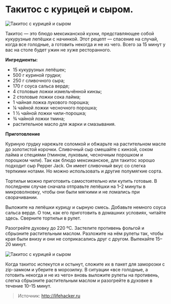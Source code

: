 # Такитос с курицей и сыром.

![Такитос с курицей и сыром](/images/Kulinar/Zagotovki/polufabrikat_home_10.jpg 'Такитос с курицей и сыром')

Такитос — это блюдо мексиканской кухни, представляющее собой кукурузные лепёшки с начинкой. Этот рецепт — спасение на случай, когда все голодные, а готовить некогда и не из чего. Всего за 15 минут у вас на столе будет ужин не хуже ресторанного.

**Ингредиенты:**

- 15 кукурузных лепёшек;
- 500 г куриной грудки;
- 250 г сливочного сыра;
- 170 г соуса сальса верде;
- 4 столовые ложки измельчённой кинзы;
- 2 столовые ложки сока лайма;
- 1 чайная ложка лукового порошка;
- ¼ чайной ложки чесночного порошка;
- 1 ½ чайной ложки чили-порошка;
- ¾ чайной ложки тмина;
- растительное масло для жарки и смазывания.

**Приготовление**

Куриную грудку нарежьте соломкой и обжарьте на растительном масле до золотистой корочки. Сливочный сыр смешайте с кинзой, соком лайма и специями (тмином, луковым, чесночным порошком и порошком чили). Так как блюдо мексиканское, для такитос хорошо подходит сыр Pepper Jack. Он имеет сливочный вкус со слегка терпкими нотами. Но можно использовать и другие полумягкие сорта.

Тортильи можно приготовить самостоятельно или купить готовые. В последнем случае сначала отправьте лепёшки на 1–2 минуты в микроволновку, чтобы они были мягкими и не ломались при сворачивании.

Выложите на лепёшки курицу и сырную смесь. Добавьте немного соуса сальса верде. О том, как его приготовить в домашних условиях, читайте здесь. Сверните тортильи в рулет.

Разогрейте духовку до 220 ºС. Застелите противень фольгой и сбрызните растительным маслом. Разложите на нём рулеты так, чтобы края были внизу и они не соприкасались друг с другом. Выпекайте 15–20 минут.

![Такитос с курицей и сыром](/images/Kulinar/Zagotovki/polufabrikat_home_11.jpg 'Такитос с курицей и сыром')

Когда такитос испекутся и остынут, сложите их в пакет для заморозки с zip-замком и уберите в морозилку. В ситуации «все голодные, а готовить некогда и не из чего» вновь выложите рулеты на противень, слегка сбрызните растительным маслом и разогрейте в духовке в течение 10–15 минут.

> Источник: http://lifehacker.ru
